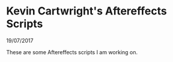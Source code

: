 # Kevin Cartwright's Aftereffects Scripts
19/07/2017

These are some Aftereffects scripts I am working on.